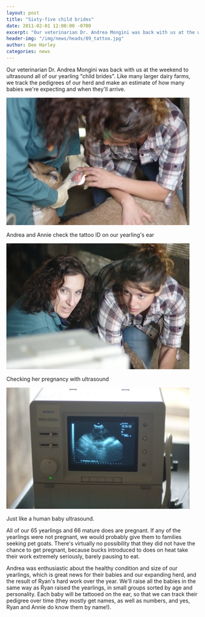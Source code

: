 ```yaml
---
layout: post
title: "Sixty-five child brides"
date: 2011-02-01 12:00:00 -0700
excerpt: "Our veterinarian Dr. Andrea Mongini was back with us at the weekend to ultrasound all of our yearling ..."
header-img: "/img/news/heads/89_tattoo.jpg"
author: Dee Harley
categories: news
---
```

Our veterinarian Dr. Andrea Mongini was back with us at the weekend to
ultrasound all of our yearling &quot;child brides&quot;. Like many
larger dairy farms, we track the pedigrees of our herd and make an
estimate of how many babies we're expecting and when they'll arrive.

![image](/img/news/89_tattoo.jpg)

Andrea and Annie check the tattoo ID on our yearling's ear

![image](/img/news/89_andrea&annie.jpg)

Checking her pregnancy with ultrasound

![image](/img/news/89_ultrasound.jpg)

Just like a human baby ultrasound.

All of our 65 yearlings and 66 mature does are pregnant. If any of the
yearlings were not pregnant, we would probably give them to families
seeking pet goats. There's virtually no possibility that they did not
have the chance to get pregnant, because bucks introduced to does on
heat take their work extremely seriously, barely pausing to eat.

Andrea was enthusiastic about the healthy condition and size of our
yearlings, which is great news for their babies and our expanding
herd, and the result of Ryan's hard work over the year. We'll raise
all the babies in the same way as Ryan raised the yearlings, in small
groups sorted by age and personality. Each baby will be tattooed on
the ear, so that we can track their pedigree over time (they mostly
get names, as well as numbers, and yes, Ryan and Annie do know them by
name!).



